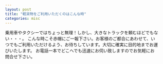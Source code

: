 ```yaml
---
layout: post
title: "軽貨物をご利用いただくのはこんな時"
categories: misc
---
```


乗用車やタクシーではちょっと無理！しかし、大きなトラックを頼むほどでもない・・・。
こんな時こそ赤帽にご一報下さい。お客様のご都合にあわせて、いつでもご利用いただけるよう、お待ちしています。大切に確実に目的地までお運びいたします。
お電話一本でどこへでも迅速にお伺い致しますのでお気軽にお問合せ下さい。



